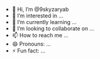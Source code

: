 - 👋 Hi, I’m @9skyzaryab
- 👀 I’m interested in ...
- 🌱 I’m currently learning ...
- 💞️ I’m looking to collaborate on ...
- 📫 How to reach me ...
- 😄 Pronouns: ...
- ⚡ Fun fact: ...

<!---
9skyzaryab/9skyzaryab is a ✨ special ✨ repository because its `README.md` (this file) appears on your GitHub profile.
You can click the Preview link to take a look at your changes.
--->
